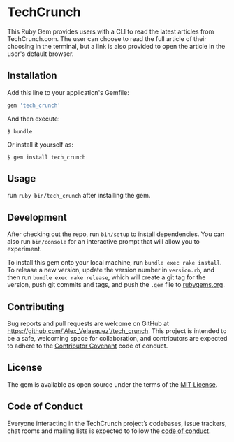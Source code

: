 # TechCrunch

This Ruby Gem provides users with a CLI to read the latest articles from
TechCrunch.com. The user can choose to read the full article of their choosing
in the terminal, but a link is also provided to open the article in the user's
default browser.

## Installation

Add this line to your application's Gemfile:

```ruby
gem 'tech_crunch'
```

And then execute:

    $ bundle

Or install it yourself as:

    $ gem install tech_crunch

## Usage

run ```ruby bin/tech_crunch``` after installing the gem.

## Development

After checking out the repo, run `bin/setup` to install dependencies. You can also run `bin/console` for an interactive prompt that will allow you to experiment.

To install this gem onto your local machine, run `bundle exec rake install`. To release a new version, update the version number in `version.rb`, and then run `bundle exec rake release`, which will create a git tag for the version, push git commits and tags, and push the `.gem` file to [rubygems.org](https://rubygems.org).

## Contributing

Bug reports and pull requests are welcome on GitHub at https://github.com/'Alex_Velasquez'/tech_crunch. This project is intended to be a safe, welcoming space for collaboration, and contributors are expected to adhere to the [Contributor Covenant](http://contributor-covenant.org) code of conduct.

## License

The gem is available as open source under the terms of the [MIT License](https://opensource.org/licenses/MIT).

## Code of Conduct

Everyone interacting in the TechCrunch project’s codebases, issue trackers, chat rooms and mailing lists is expected to follow the [code of conduct](https://github.com/'Alex_Velasquez'/tech_crunch/blob/master/CODE_OF_CONDUCT.md).
